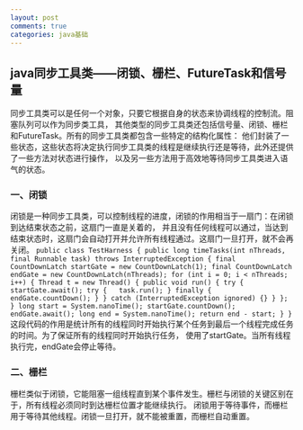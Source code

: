 ```yaml
---
layout: post
comments: true
categories: java基础
---
```

## java同步工具类——闭锁、栅栏、FutureTask和信号量
同步工具类可以是任何一个对象，只要它根据自身的状态来协调线程的控制流。阻塞队列可以作为同步类工具，
其他类型的同步工具类还包括信号量、闭锁、栅栏和FutureTask。所有的同步工具类都包含一些特定的结构化属性：
他们封装了一些状态，这些状态将决定执行同步工具类的线程是继续执行还是等待，此外还提供了一些方法对状态进行操作，
以及另一些方法用于高效地等待同步工具类进入语气的状态。  
### 一、闭锁
闭锁是一种同步工具类，可以控制线程的进度，闭锁的作用相当于一扇门：在闭锁到达结束状态之前，这扇门一直是关着的，
并且没有任何线程可以通过，当达到结束状态时，这扇门会自动打开并允许所有线程通过。这扇门一旦打开，就不会再关闭。
`public class TestHarness {
    public long timeTasks(int nThreads, final Runnable task) throws InterruptedException {
        final CountDownLatch startGate = new CountDownLatch(1);
        final CountDownLatch endGate = new CountDownLatch(nThreads);
        for (int i = 0; i < nThreads; i++) {
            Thread t = new Thread() {
                public void run() {
                    try {
                        startGate.await();
                        try {  
                            task.run();
                        } finally {
                            endGate.countDown();
                        }
                    } catch (InterruptedException ignored) {}
                }
            };
        }
        long start = System.nanoTime();
        startGate.countDown();
        endGate.await();
        long end = System.nanoTime();
        return end - start;
    }
}`
这段代码的作用是统计所有的线程同时开始执行某个任务到最后一个线程完成任务的时间。为了保证所有的线程同时开始执行任务，
使用了startGate。当所有线程执行完，endGate会停止等待。

### 二、栅栏
栅栏类似于闭锁，它能阻塞一组线程直到某个事件发生。栅栏与闭锁的关键区别在于，所有线程必须同时到达栅栏位置才能继续执行。
闭锁用于等待事件，而栅栏用于等待其他线程。闭锁一旦打开，就不能被重置，而栅栏自动重置。

